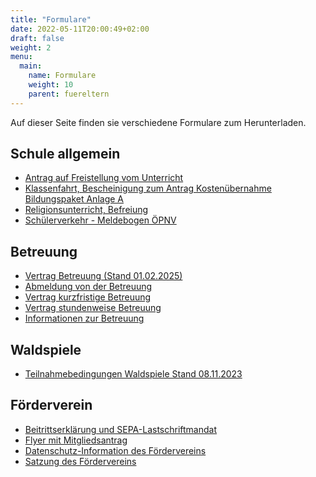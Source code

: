 ```yaml
---
title: "Formulare"
date: 2022-05-11T20:00:49+02:00
draft: false
weight: 2
menu:
  main:
    name: Formulare
    weight: 10
    parent: fuereltern
---
```


Auf dieser Seite finden sie verschiedene Formulare zum Herunterladen.

## Schule allgemein

- <a href="dateien/Antrag auf Freistellung vom Unterricht.pdf" target="_blank" class="pdf-document"><i data-feather="file-text"></i> Antrag auf Freistellung vom Unterricht</a>
- <a href="dateien/Klassenfahrt, Bescheinigung zum Antrag Kostenübernahme Bildungspaket Anlage A.pdf" target="_blank" class="pdf-document"><i data-feather="file-text"></i> Klassenfahrt, Bescheinigung zum Antrag Kostenübernahme Bildungspaket Anlage A</a>
- <a href="dateien/Religionsunterricht, Befreiung.pdf" target="_blank" class="pdf-document"><i data-feather="file-text"></i> Religionsunterricht, Befreiung</a>
- <a href="dateien/Schülerverkehr - Meldebogen ÖPNV.pdf" target="_blank" class="pdf-document"><i data-feather="file-text"></i> Schülerverkehr - Meldebogen ÖPNV</a>

## Betreuung

- <a href="dateien/Vertrag Betreuung mit Landkreis - 2025.pdf" target="_blank" class="pdf-document"><i data-feather="file-text"></i> Vertrag Betreuung (Stand 01.02.2025)</a>
- <a href="dateien/Abmeldung von der Betreuung.pdf" target="_blank" class="pdf-document"><i data-feather="file-text"></i> Abmeldung von der Betreuung</a>
- <a href="dateien/Vertrag kurzfristige Betreuung - 2023.pdf" target="_blank" class="pdf-document"><i data-feather="file-text"></i> Vertrag kurzfristige Betreuung</a>
- <a href="dateien/Vertrag stundenweise Betreuung - 2023.pdf" target="_blank" class="pdf-document"><i data-feather="file-text"></i> Vertrag stundenweise Betreuung</a>
- <a href="dateien/Informationen zur Betreuung.pdf" target="_blank" class="pdf-document"><i data-feather="file-text"></i> Informationen zur Betreuung</a>

## Waldspiele

- <a href="dateien/Waldspiele Teilnahmebedingungen Stand 23-11-08.pdf" target="_blank" class="pdf-document"><i data-feather="file-text"></i> Teilnahmebedingungen Waldspiele Stand 08.11.2023</a>

## Förderverein

- <a href="dateien/Beitrittserklärung inkl. SEPA-Lastschriftmandat.pdf" target="_blank" class="pdf-document"><i data-feather="file-text"></i> Beitrittserklärung und SEPA-Lastschriftmandat</a>
- <a href="dateien/Mitgliedsantrag Förderverein.pdf" target="_blank" class="pdf-document"><i data-feather="file-text"></i> Flyer mit Mitgliedsantrag</a>
- <a href="dateien/Datenschutz-Information FV LJS.pdf" target="_blank" class="pdf-document"><i data-feather="file-text"></i> Datenschutz-Information des Fördervereins</a>
- <a href="dateien/satzung_synopse_20190807.pdf" target="_blank" class="pdf-document"><i data-feather="file-text"></i> Satzung des Fördervereins</a>
